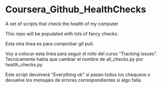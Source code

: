 # Coursera_Github_HealthChecks
A set of scripts that check the health of my computer

This repo will be populated with lots of fancy checks.

Esta otra linea es para comprobar git pull.

Voy a colocar esta linea para seguir el rollo del curso "Tracking issues".
Tecnicamente habia que cambiar el nombre de all_checks.py por health_checks.py

Este script devolverá "Everything ok" si pasan todos los chequeos o devuelve los mensajes de errores correspondientes si algo falla.
